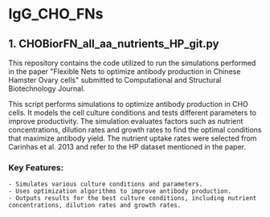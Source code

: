 # IgG_CHO_FNs

## 1. CHOBiorFN_all_aa_nutrients_HP_git.py

This repository contains the code utilized to run the simulations performed in the paper "Flexible Nets to optimize antibody production in Chinese Hamster Ovary cells" submitted to Computational and Structural Biotechnology Journal.

This script performs simulations to optimize antibody production in CHO cells. It models the cell culture conditions and tests different parameters to improve productivity. The simulation evaluates factors such as nutrient concentrations, dilution rates and growth rates to find the optimal conditions that maximize antibody yield.
The nutrient uptake rates were selected from Carinhas et al. 2013 and refer to the HP dataset mentioned in the paper.

### Key Features:

    - Simulates various culture conditions and parameters.
    - Uses optimization algorithms to improve antibody production.
    - Outputs results for the best culture conditions, including nutrient concentrations, dilution rates and growth rates.
